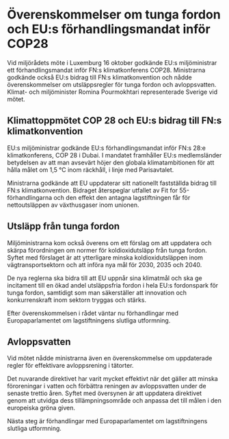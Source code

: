 # Överenskommelser om tunga fordon och EU:s förhandlingsmandat inför COP28

Vid miljörådets möte i Luxemburg 16 oktober godkände EU:s miljöministrar ett förhandlingsmandat inför FN:s klimatkonferens COP28\. Ministrarna godkände också EU:s bidrag till FN:s klimatkonvention och nådde överenskommelser om utsläppsregler för tunga fordon och avloppsvatten. Klimat\- och miljöminister Romina Pourmokhtari representerade Sverige vid mötet.


## Klimattoppmötet COP 28 och EU:s bidrag till FN:s klimatkonvention

EU:s miljöministrar godkände EU:s förhandlingsmandat inför FN:s 28:e klimatkonferens, COP 28 i Dubai. I mandatet framhåller EU:s medlemsländer betydelsen av att man avsevärt höjer den globala klimatambitionen för att hålla målet om 1,5 °C inom räckhåll, i linje med Parisavtalet.

Ministrarna godkände att EU uppdaterar sitt nationellt fastställda bidrag till FN:s klimatkonvention. Bidraget återspeglar utfallet av Fit for 55\-förhandlingarna och den effekt den antagna lagstiftningen får för nettoutsläppen av växthusgaser inom unionen.

## Utsläpp från tunga fordon

Miljöministrarna kom också överens om ett förslag om att uppdatera och skärpa förordningen om normer för koldioxidutsläpp från tunga fordon. Syftet med förslaget är att ytterligare minska koldioxidutsläppen inom vägtransportsektorn och att införa nya mål för 2030, 2035 och 2040\.

De nya reglerna ska bidra till att EU uppnår sina klimatmål och ska ge incitament till en ökad andel utsläppsfria fordon i hela EU:s fordonspark för tunga fordon, samtidigt som man säkerställer att innovation och konkurrenskraft inom sektorn tryggas och stärks.

Efter överenskommelsen i rådet väntar nu förhandlingar med Europaparlamentet om lagstiftningens slutliga utformning.

## Avloppsvatten

Vid mötet nådde ministrarna även en överenskommelse om uppdaterade regler för effektivare avloppsrening i tätorter.

Det nuvarande direktivet har varit mycket effektivt när det gäller att minska föroreningar i vatten och förbättra reningen av avloppsvatten under de senaste trettio åren. Syftet med översynen är att uppdatera direktivet genom att utvidga dess tillämpningsområde och anpassa det till målen i den europeiska gröna given.

Nästa steg är förhandlingar med Europaparlamentet om lagstiftningens slutliga utformning.
